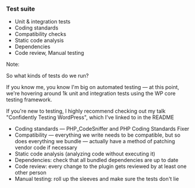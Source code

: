 ### Test suite

* <!-- .element: class="fragment" --> Unit & integration tests
* <!-- .element: class="fragment" --> Coding standards
* <!-- .element: class="fragment" --> Compatibility checks
* <!-- .element: class="fragment" --> Static code analysis
* <!-- .element: class="fragment" --> Dependencies
* <!-- .element: class="fragment" --> Code review, Manual testing

Note:

So what kinds of tests do we run?

If you know me, you know I'm big on automated testing — at this point, we're hovering around 1k unit and integration tests using the WP core testing framework.

If you're new to testing, I highly recommend checking out my talk "Confidently Testing WordPress", which I've linked to in the README

* Coding standards — PHP_CodeSniffer and PHP Coding Standards Fixer
* Compatibility — everything we write needs to be compatible, but so does everything we bundle — actually have a method of patching vendor code if necessary
* Static code analysis (analyzing code without executing it)
* Dependencies: check that all bundled dependencies are up to date
* Code review: every change to the plugin gets reviewed by at least one other person
* Manual testing: roll up the sleeves and make sure the tests don't lie
